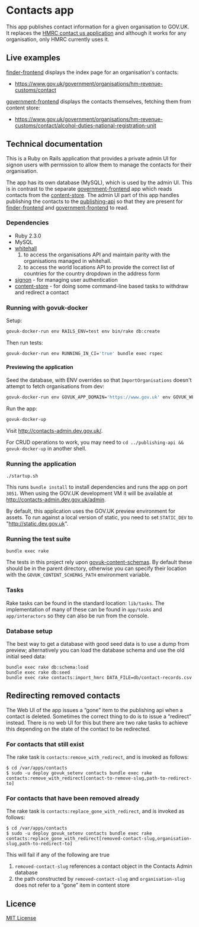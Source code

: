 # Contacts app

This app publishes contact information for a given organisation to GOV.UK. It replaces the [HMRC contact us application](http://search2.hmrc.gov.uk/kb5/hmrc/contactus/home.page) and although it works for any organisation, only HMRC currently uses it.

## Live examples

[finder-frontend](https://github.com/alphagov/finder-frontend) displays the index page for an organisation's contacts:
- https://www.gov.uk/government/organisations/hm-revenue-customs/contact

[government-frontend](https://github.com/alphagov/government-frontend)
displays the contacts themselves, fetching them from content store:
- https://www.gov.uk/government/organisations/hm-revenue-customs/contact/alcohol-duties-national-registration-unit

## Technical documentation

This is a Ruby on Rails application that provides a private admin UI for signon users with permission to allow them to manage the contacts for their organisation.

The app has its own database (MySQL), which is used by the admin UI. This is in contrast to the separate [government-frontend](https://github.com/alphagov/government-frontend) app which reads contacts from the [content-store](https://github.com/alphagov/content-store). The admin UI part of this app handles publishing the contacts to the [publishing-api](https://github.com/alphagov/publishing-api) so that they are present for [finder-frontend](https://github.com/alphagov/finder-frontend) and [government-frontend](https://github.com/alphagov/government-frontend) to read.

### Dependencies

* Ruby 2.3.0
* MySQL
* [whitehall](https://github.com/alphagov/whitehall)
  1. to access the organisations API and maintain parity with the organisations managed in whitehall.
  2. to access the world locations API to provide the correct list of countries for the country dropdown in the address form
* [signon](https://github.com/alphagov/signonotron2) - for managing user authentication
* [content-store](https://github.com/alphagov/content-store) - for doing some
  command-line based tasks to withdraw and redirect a contact

### Running with govuk-docker

Setup:

```sh
govuk-docker-run env RAILS_ENV=test env bin/rake db:create
```

Then run tests:

```sh
govuk-docker-run env RUNNING_IN_CI='true' bundle exec rspec
```

#### Previewing the application

Seed the database, with ENV overrides so that `ImportOrganisations` doesn't attempt to fetch organisations from dev:

```sh
govuk-docker-run env GOVUK_APP_DOMAIN='https://www.gov.uk' env GOVUK_WEBSITE_ROOT='https://www.gov.uk' bin/rake db:seed
```

Run the app:

```sh
govuk-docker-up
```

Visit http://contacts-admin.dev.gov.uk/.

For CRUD operations to work, you may need to `cd ../publishing-api && govuk-docker-up` in another shell.

### Running the application

`./startup.sh`

This runs `bundle install` to install dependencies and runs the app on port `3051`. When using the GOV.UK development VM it will be available at http://contacts-admin.dev.gov.uk/admin.

By default, this application uses the GOV.UK preview environment for assets. To run against a local version of static, you need to set `STATIC_DEV` to
"http://static.dev.gov.uk".

### Running the test suite

`bundle exec rake`

The tests in this project rely upon [govuk-content-schemas](http://github.com/alphagov/govuk-content-schemas). By default these should be in the parent directory, otherwise you can specify their location with the `GOVUK_CONTENT_SCHEMAS_PATH` environment variable.

### Tasks

Rake tasks can be found in the standard location: `lib/tasks`. The implementation of many of these can be found in `app/tasks` and `app/interactors` so they can also be run from the console.

### Database setup

The best way to get a database with good seed data is to use a dump from preview; alternatively you can load the database schema and use the old initial seed data:

```
bundle exec rake db:schema:load
bundle exec rake db:seed
bundle exec rake contacts:import_hmrc DATA_FILE=db/contact-records.csv
```

## Redirecting removed contacts

The Web UI of the app issues a “gone” item to the publishing api when a contact is deleted. Sometimes the correct thing to do is to issue a “redirect” instead. There is no web UI for this but there are two rake tasks to achieve this depending on the state of the contact to be redirected.

### For contacts that still exist

The rake task is `contacts:remove_with_redirect`, and is invoked as follows:
```
$ cd /var/apps/contacts
$ sudo -u deploy govuk_setenv contacts bundle exec rake contacts:remove_with_redirect[contact-to-remove-slug,path-to-redirect-to]
```

### For contacts that have been removed already

The rake task is `contacts:replace_gone_with_redirect`, and is invoked as follows:
```
$ cd /var/apps/contacts
$ sudo -u deploy govuk_setenv contacts bundle exec rake contacts:replace_gone_with_redirect[removed-contact-slug,organisation-slug,path-to-redirect-to]
```

This will fail if any of the following are true
1. `removed-contact-slug` references a contact object in the Contacts Admin database
2. the path constructed by `removed-contact-slug` and `organisation-slug` does not refer to a “gone” item in content store

## Licence

[MIT License](LICENCE)
